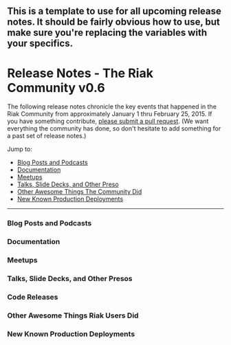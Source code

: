 This is a template to use for all upcoming release notes. It should be fairly obvious how to use, but make sure you're replacing the variables with your specifics.
---- 

# Release Notes - The Riak Community v0.6

The following release notes chronicle the key events that happened in the Riak Community from approximately January 1 thru February 25, 2015. If you have something contribute, [please submit a pull request](https://github.com/basho-labs/the-riak-community/pulls). (We want everything the community has done, so don't hesitate to add something for a past set of release notes.)

Jump to:

* [Blog Posts and Podcasts](#blog-posts-and-podcasts) 
* [Documentation](#documenation)
* [Meetups](#meetups)
* [Talks, Slide Decks, and Other Preso](#talks-slide-decks-and-other-presos)
* [Other Awesome Things The Community Did](#other-awesome-things-the-community-did)
* [New Known Production Deployments](#new-known-production-deployments)

----

### Blog Posts and Podcasts 

### Documentation 

### Meetups

### Talks, Slide Decks, and Other Presos

### Code Releases 



### Other Awesome Things Riak Users Did

### New Known Production Deployments 
